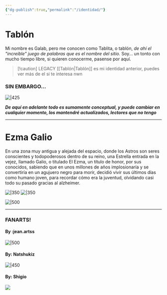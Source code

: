 ```yaml
---
{"dg-publish":true,"permalink":"/identidad/"}
---
```



# Tablón

 Mi nombre es Galab, pero me conocen como Tablita, o tablón, *de ahí el "increible" juego de palabras que es el nombre del sitio.* Soy... un tonto con mucho tiempo libre, si quieren conocerme, pasense por aquí.

> [!caution] LEGACY
> [[Tablón\|Tablón]] es mi identidad anterior, puedes ver más de el si te interesa nwn

### SIN EMBARGO...

![|425](https://i.imgur.com/SvZ7juf.png)

***De aquí en adelante todo es sumamente conceptual, y puede cambiar en cualquier momento, los mantendré actualizados, lectores que no tengo***

---
# Ezma Galio

En una zona muy antigua y alejada del espacio, donde los Astros son seres conscientes y todopoderosos dentro de su reino, una Estrella entrada en la vejez, llamado Galio, o titulado El Ezma, un título de honor, por sus conocidos, sabiendo que en unos millones de años implosionaría y se convertiría en un agujuero negro para morir, decidió vivir sus  últimos días como humano joven, para recordar cómo era la juventud, olvidando casi todo su pasado gracias al alzheimer.

![|350](https://i.imgur.com/EmzpmJ4.png) ![|350](https://i.imgur.com/IedpwqN.png)

![|500](https://i.imgur.com/hF5Zaug.png)

---
### FANARTS!
#### By :jean.artss

![|500](https://i.imgur.com/DkDobGm.png)

#### By: Natshukiz

![|450](https://i.imgur.com/4rq4FMQ.png)

#### By: Shigio

![](https://i.imgur.com/htPIoGa.png)
